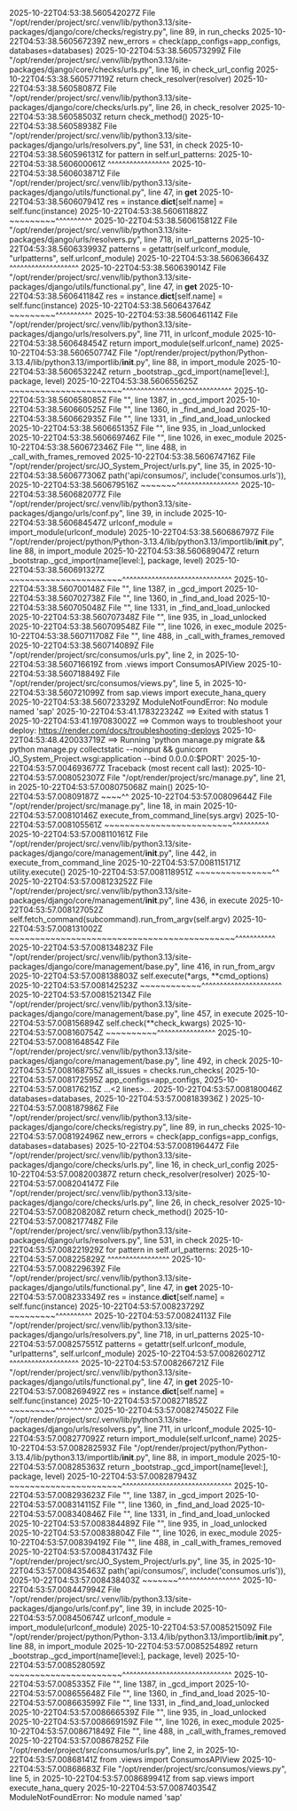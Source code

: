 2025-10-22T04:53:38.560542027Z   File "/opt/render/project/src/.venv/lib/python3.13/site-packages/django/core/checks/registry.py", line 89, in run_checks
2025-10-22T04:53:38.560567239Z     new_errors = check(app_configs=app_configs, databases=databases)
2025-10-22T04:53:38.560573299Z   File "/opt/render/project/src/.venv/lib/python3.13/site-packages/django/core/checks/urls.py", line 16, in check_url_config
2025-10-22T04:53:38.560577119Z     return check_resolver(resolver)
2025-10-22T04:53:38.56058087Z   File "/opt/render/project/src/.venv/lib/python3.13/site-packages/django/core/checks/urls.py", line 26, in check_resolver
2025-10-22T04:53:38.56058503Z     return check_method()
2025-10-22T04:53:38.56058938Z   File "/opt/render/project/src/.venv/lib/python3.13/site-packages/django/urls/resolvers.py", line 531, in check
2025-10-22T04:53:38.560596131Z     for pattern in self.url_patterns:
2025-10-22T04:53:38.560600061Z                    ^^^^^^^^^^^^^^^^^
2025-10-22T04:53:38.560603871Z   File "/opt/render/project/src/.venv/lib/python3.13/site-packages/django/utils/functional.py", line 47, in __get__
2025-10-22T04:53:38.560607941Z     res = instance.__dict__[self.name] = self.func(instance)
2025-10-22T04:53:38.560611882Z                                          ~~~~~~~~~^^^^^^^^^^
2025-10-22T04:53:38.560615812Z   File "/opt/render/project/src/.venv/lib/python3.13/site-packages/django/urls/resolvers.py", line 718, in url_patterns
2025-10-22T04:53:38.560633993Z     patterns = getattr(self.urlconf_module, "urlpatterns", self.urlconf_module)
2025-10-22T04:53:38.560636643Z                        ^^^^^^^^^^^^^^^^^^^
2025-10-22T04:53:38.560639014Z   File "/opt/render/project/src/.venv/lib/python3.13/site-packages/django/utils/functional.py", line 47, in __get__
2025-10-22T04:53:38.560641184Z     res = instance.__dict__[self.name] = self.func(instance)
2025-10-22T04:53:38.560643764Z                                          ~~~~~~~~~^^^^^^^^^^
2025-10-22T04:53:38.560646114Z   File "/opt/render/project/src/.venv/lib/python3.13/site-packages/django/urls/resolvers.py", line 711, in urlconf_module
2025-10-22T04:53:38.560648454Z     return import_module(self.urlconf_name)
2025-10-22T04:53:38.560650774Z   File "/opt/render/project/python/Python-3.13.4/lib/python3.13/importlib/__init__.py", line 88, in import_module
2025-10-22T04:53:38.560653224Z     return _bootstrap._gcd_import(name[level:], package, level)
2025-10-22T04:53:38.560655625Z            ~~~~~~~~~~~~~~~~~~~~~~^^^^^^^^^^^^^^^^^^^^^^^^^^^^^^
2025-10-22T04:53:38.560658085Z   File "<frozen importlib._bootstrap>", line 1387, in _gcd_import
2025-10-22T04:53:38.560660525Z   File "<frozen importlib._bootstrap>", line 1360, in _find_and_load
2025-10-22T04:53:38.560662935Z   File "<frozen importlib._bootstrap>", line 1331, in _find_and_load_unlocked
2025-10-22T04:53:38.560665135Z   File "<frozen importlib._bootstrap>", line 935, in _load_unlocked
2025-10-22T04:53:38.560669746Z   File "<frozen importlib._bootstrap_external>", line 1026, in exec_module
2025-10-22T04:53:38.560672346Z   File "<frozen importlib._bootstrap>", line 488, in _call_with_frames_removed
2025-10-22T04:53:38.560674716Z   File "/opt/render/project/src/JO_System_Project/urls.py", line 35, in <module>
2025-10-22T04:53:38.560677306Z     path('api/consumos/', include('consumos.urls')),
2025-10-22T04:53:38.560679516Z                           ~~~~~~~^^^^^^^^^^^^^^^^^
2025-10-22T04:53:38.560682077Z   File "/opt/render/project/src/.venv/lib/python3.13/site-packages/django/urls/conf.py", line 39, in include
2025-10-22T04:53:38.560684547Z     urlconf_module = import_module(urlconf_module)
2025-10-22T04:53:38.560686797Z   File "/opt/render/project/python/Python-3.13.4/lib/python3.13/importlib/__init__.py", line 88, in import_module
2025-10-22T04:53:38.560689047Z     return _bootstrap._gcd_import(name[level:], package, level)
2025-10-22T04:53:38.560691327Z            ~~~~~~~~~~~~~~~~~~~~~~^^^^^^^^^^^^^^^^^^^^^^^^^^^^^^
2025-10-22T04:53:38.560700148Z   File "<frozen importlib._bootstrap>", line 1387, in _gcd_import
2025-10-22T04:53:38.560702738Z   File "<frozen importlib._bootstrap>", line 1360, in _find_and_load
2025-10-22T04:53:38.560705048Z   File "<frozen importlib._bootstrap>", line 1331, in _find_and_load_unlocked
2025-10-22T04:53:38.560707348Z   File "<frozen importlib._bootstrap>", line 935, in _load_unlocked
2025-10-22T04:53:38.560709548Z   File "<frozen importlib._bootstrap_external>", line 1026, in exec_module
2025-10-22T04:53:38.560711708Z   File "<frozen importlib._bootstrap>", line 488, in _call_with_frames_removed
2025-10-22T04:53:38.560714089Z   File "/opt/render/project/src/consumos/urls.py", line 2, in <module>
2025-10-22T04:53:38.560716619Z     from .views import ConsumosAPIView
2025-10-22T04:53:38.560718849Z   File "/opt/render/project/src/consumos/views.py", line 5, in <module>
2025-10-22T04:53:38.560721099Z     from sap.views import execute_hana_query
2025-10-22T04:53:38.560723329Z ModuleNotFoundError: No module named 'sap'
2025-10-22T04:53:41.178322324Z ==> Exited with status 1
2025-10-22T04:53:41.197083002Z ==> Common ways to troubleshoot your deploy: https://render.com/docs/troubleshooting-deploys
2025-10-22T04:53:48.420033719Z ==> Running 'python manage.py migrate && python manage.py collectstatic --noinput && gunicorn JO_System_Project.wsgi:application --bind 0.0.0.0:$PORT'
2025-10-22T04:53:57.004693677Z Traceback (most recent call last):
2025-10-22T04:53:57.008052307Z   File "/opt/render/project/src/manage.py", line 21, in <module>
2025-10-22T04:53:57.008075068Z     main()
2025-10-22T04:53:57.00809187Z     ~~~~^^
2025-10-22T04:53:57.00809644Z   File "/opt/render/project/src/manage.py", line 18, in main
2025-10-22T04:53:57.00810146Z     execute_from_command_line(sys.argv)
2025-10-22T04:53:57.008105561Z     ~~~~~~~~~~~~~~~~~~~~~~~~~^^^^^^^^^^
2025-10-22T04:53:57.008110161Z   File "/opt/render/project/src/.venv/lib/python3.13/site-packages/django/core/management/__init__.py", line 442, in execute_from_command_line
2025-10-22T04:53:57.008115171Z     utility.execute()
2025-10-22T04:53:57.008118951Z     ~~~~~~~~~~~~~~~^^
2025-10-22T04:53:57.008123252Z   File "/opt/render/project/src/.venv/lib/python3.13/site-packages/django/core/management/__init__.py", line 436, in execute
2025-10-22T04:53:57.008127052Z     self.fetch_command(subcommand).run_from_argv(self.argv)
2025-10-22T04:53:57.008131002Z     ~~~~~~~~~~~~~~~~~~~~~~~~~~~~~~~~~~~~~~~~~~~~^^^^^^^^^^^
2025-10-22T04:53:57.008134823Z   File "/opt/render/project/src/.venv/lib/python3.13/site-packages/django/core/management/base.py", line 416, in run_from_argv
2025-10-22T04:53:57.008138803Z     self.execute(*args, **cmd_options)
2025-10-22T04:53:57.008142523Z     ~~~~~~~~~~~~^^^^^^^^^^^^^^^^^^^^^^
2025-10-22T04:53:57.008152134Z   File "/opt/render/project/src/.venv/lib/python3.13/site-packages/django/core/management/base.py", line 457, in execute
2025-10-22T04:53:57.008156894Z     self.check(**check_kwargs)
2025-10-22T04:53:57.008160754Z     ~~~~~~~~~~^^^^^^^^^^^^^^^^
2025-10-22T04:53:57.008164854Z   File "/opt/render/project/src/.venv/lib/python3.13/site-packages/django/core/management/base.py", line 492, in check
2025-10-22T04:53:57.008168755Z     all_issues = checks.run_checks(
2025-10-22T04:53:57.008172595Z         app_configs=app_configs,
2025-10-22T04:53:57.008176215Z     ...<2 lines>...
2025-10-22T04:53:57.008180046Z         databases=databases,
2025-10-22T04:53:57.008183936Z     )
2025-10-22T04:53:57.008187986Z   File "/opt/render/project/src/.venv/lib/python3.13/site-packages/django/core/checks/registry.py", line 89, in run_checks
2025-10-22T04:53:57.008192496Z     new_errors = check(app_configs=app_configs, databases=databases)
2025-10-22T04:53:57.008196447Z   File "/opt/render/project/src/.venv/lib/python3.13/site-packages/django/core/checks/urls.py", line 16, in check_url_config
2025-10-22T04:53:57.008200387Z     return check_resolver(resolver)
2025-10-22T04:53:57.008204147Z   File "/opt/render/project/src/.venv/lib/python3.13/site-packages/django/core/checks/urls.py", line 26, in check_resolver
2025-10-22T04:53:57.008208208Z     return check_method()
2025-10-22T04:53:57.008217748Z   File "/opt/render/project/src/.venv/lib/python3.13/site-packages/django/urls/resolvers.py", line 531, in check
2025-10-22T04:53:57.008221929Z     for pattern in self.url_patterns:
2025-10-22T04:53:57.008225829Z                    ^^^^^^^^^^^^^^^^^
2025-10-22T04:53:57.008229639Z   File "/opt/render/project/src/.venv/lib/python3.13/site-packages/django/utils/functional.py", line 47, in __get__
2025-10-22T04:53:57.008233349Z     res = instance.__dict__[self.name] = self.func(instance)
2025-10-22T04:53:57.00823729Z                                          ~~~~~~~~~^^^^^^^^^^
2025-10-22T04:53:57.00824113Z   File "/opt/render/project/src/.venv/lib/python3.13/site-packages/django/urls/resolvers.py", line 718, in url_patterns
2025-10-22T04:53:57.008257551Z     patterns = getattr(self.urlconf_module, "urlpatterns", self.urlconf_module)
2025-10-22T04:53:57.008260271Z                        ^^^^^^^^^^^^^^^^^^^
2025-10-22T04:53:57.008266721Z   File "/opt/render/project/src/.venv/lib/python3.13/site-packages/django/utils/functional.py", line 47, in __get__
2025-10-22T04:53:57.008269492Z     res = instance.__dict__[self.name] = self.func(instance)
2025-10-22T04:53:57.008271852Z                                          ~~~~~~~~~^^^^^^^^^^
2025-10-22T04:53:57.008274502Z   File "/opt/render/project/src/.venv/lib/python3.13/site-packages/django/urls/resolvers.py", line 711, in urlconf_module
2025-10-22T04:53:57.008277092Z     return import_module(self.urlconf_name)
2025-10-22T04:53:57.008282593Z   File "/opt/render/project/python/Python-3.13.4/lib/python3.13/importlib/__init__.py", line 88, in import_module
2025-10-22T04:53:57.008285363Z     return _bootstrap._gcd_import(name[level:], package, level)
2025-10-22T04:53:57.008287943Z            ~~~~~~~~~~~~~~~~~~~~~~^^^^^^^^^^^^^^^^^^^^^^^^^^^^^^
2025-10-22T04:53:57.008293623Z   File "<frozen importlib._bootstrap>", line 1387, in _gcd_import
2025-10-22T04:53:57.008314115Z   File "<frozen importlib._bootstrap>", line 1360, in _find_and_load
2025-10-22T04:53:57.008340846Z   File "<frozen importlib._bootstrap>", line 1331, in _find_and_load_unlocked
2025-10-22T04:53:57.008384489Z   File "<frozen importlib._bootstrap>", line 935, in _load_unlocked
2025-10-22T04:53:57.00838804Z   File "<frozen importlib._bootstrap_external>", line 1026, in exec_module
2025-10-22T04:53:57.00839419Z   File "<frozen importlib._bootstrap>", line 488, in _call_with_frames_removed
2025-10-22T04:53:57.008431743Z   File "/opt/render/project/src/JO_System_Project/urls.py", line 35, in <module>
2025-10-22T04:53:57.008435463Z     path('api/consumos/', include('consumos.urls')),
2025-10-22T04:53:57.008438403Z                           ~~~~~~~^^^^^^^^^^^^^^^^^
2025-10-22T04:53:57.008447994Z   File "/opt/render/project/src/.venv/lib/python3.13/site-packages/django/urls/conf.py", line 39, in include
2025-10-22T04:53:57.008450674Z     urlconf_module = import_module(urlconf_module)
2025-10-22T04:53:57.008521509Z   File "/opt/render/project/python/Python-3.13.4/lib/python3.13/importlib/__init__.py", line 88, in import_module
2025-10-22T04:53:57.008525489Z     return _bootstrap._gcd_import(name[level:], package, level)
2025-10-22T04:53:57.008528059Z            ~~~~~~~~~~~~~~~~~~~~~~^^^^^^^^^^^^^^^^^^^^^^^^^^^^^^
2025-10-22T04:53:57.0085335Z   File "<frozen importlib._bootstrap>", line 1387, in _gcd_import
2025-10-22T04:53:57.008655648Z   File "<frozen importlib._bootstrap>", line 1360, in _find_and_load
2025-10-22T04:53:57.008663599Z   File "<frozen importlib._bootstrap>", line 1331, in _find_and_load_unlocked
2025-10-22T04:53:57.008666539Z   File "<frozen importlib._bootstrap>", line 935, in _load_unlocked
2025-10-22T04:53:57.008669159Z   File "<frozen importlib._bootstrap_external>", line 1026, in exec_module
2025-10-22T04:53:57.008671849Z   File "<frozen importlib._bootstrap>", line 488, in _call_with_frames_removed
2025-10-22T04:53:57.00867825Z   File "/opt/render/project/src/consumos/urls.py", line 2, in <module>
2025-10-22T04:53:57.00868141Z     from .views import ConsumosAPIView
2025-10-22T04:53:57.00868683Z   File "/opt/render/project/src/consumos/views.py", line 5, in <module>
2025-10-22T04:53:57.008689941Z     from sap.views import execute_hana_query
2025-10-22T04:53:57.008740354Z ModuleNotFoundError: No module named 'sap'